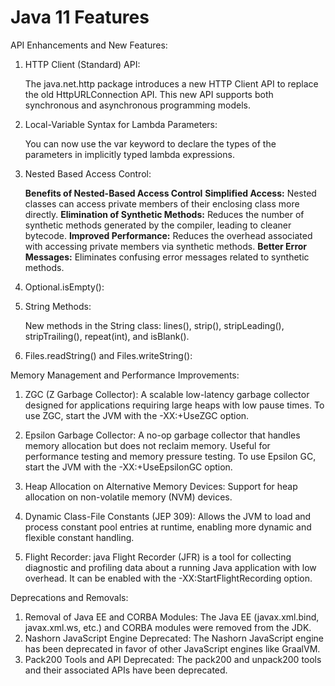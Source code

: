 # Java 11 Features

API Enhancements and New Features:

1. HTTP Client (Standard) API:

   The java.net.http package introduces a new HTTP Client API to replace the old HttpURLConnection API. 
   This new API supports both synchronous and asynchronous programming models.

2. Local-Variable Syntax for Lambda Parameters:

   You can now use the var keyword to declare the types of the parameters in implicitly typed lambda expressions.

3. Nested Based Access Control:

   **Benefits of Nested-Based Access Control**
   **Simplified Access:** Nested classes can access private members of their enclosing class more directly.
   **Elimination of Synthetic Methods:** Reduces the number of synthetic methods generated by the compiler, leading to cleaner bytecode.
   **Improved Performance:** Reduces the overhead associated with accessing private members via synthetic methods.
   **Better Error Messages:** Eliminates confusing error messages related to synthetic methods.

4. Optional.isEmpty():

5. String Methods:

      New methods in the String class: lines(), strip(), stripLeading(), stripTrailing(), repeat(int), and isBlank().

6. Files.readString() and Files.writeString():

Memory Management and Performance Improvements:

1.	ZGC (Z Garbage Collector):
      A scalable low-latency garbage collector designed for applications requiring large heaps with low pause times.
      To use ZGC, start the JVM with the -XX:+UseZGC option.

2.	Epsilon Garbage Collector:
      A no-op garbage collector that handles memory allocation but does not reclaim memory. Useful for performance testing and memory pressure testing.
      To use Epsilon GC, start the JVM with the -XX:+UseEpsilonGC option.

3.	Heap Allocation on Alternative Memory Devices:
      Support for heap allocation on non-volatile memory (NVM) devices.

4.	Dynamic Class-File Constants (JEP 309):
      Allows the JVM to load and process constant pool entries at runtime, enabling more dynamic and flexible constant handling.

5.	Flight Recorder:
      java Flight Recorder (JFR) is a tool for collecting diagnostic and profiling data about a running Java application with low overhead.
      It can be enabled with the -XX:StartFlightRecording option.

Deprecations and Removals:

1.	Removal of Java EE and CORBA Modules:
      The Java EE (javax.xml.bind, javax.xml.ws, etc.) and CORBA modules were removed from the JDK.
2.	Nashorn JavaScript Engine Deprecated:
      The Nashorn JavaScript engine has been deprecated in favor of other JavaScript engines like GraalVM.
3.	Pack200 Tools and API Deprecated:
      The pack200 and unpack200 tools and their associated APIs have been deprecated.
